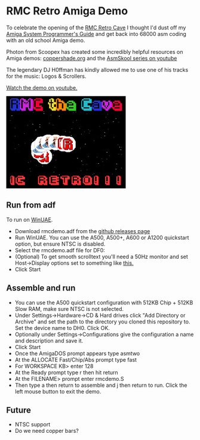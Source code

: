 # RMC Retro Amiga Demo

To celebrate the opening of the [RMC Retro Cave](https://www.rmcretro.com/visit-the-cave) I thought I'd dust off my [Amiga System Programmer's Guide](https://archive.org/details/Amiga_System_Programmers_Guide_1988_Abacus) and get back into 68000 asm coding with an old school Amiga demo.

Photon from Scoopex has created some incredibly helpful resources on Amiga demos: [coppershade.org](http://coppershade.org/) and the [AsmSkool series on youtube](https://www.youtube.com/playlist?list=PLtjBEWQ66xeLEqAUssJEDQRV1cbQR2-xk)

The legendary DJ H0ffman has kindly allowed me to use one of his tracks for the music: Logos & Scrollers.

[Watch the demo on youtube.](https://www.youtube.com/watch?v=B0ZxYfe0f6k)

[![demo screenshot](./media/screenshot.jpg)](https://www.youtube.com/watch?v=B0ZxYfe0f6k)

## Run from adf
To run on [WinUAE](https://www.winuae.net/). 
* Download rmcdemo.adf from the [github releases page](https://github.com/sahouston/rmc_amigademo/releases)
* Run WinUAE. You can use the A500, A500+, A600 or A1200 quickstart option, but ensure NTSC is disabled.
* Select the rmcdemo.adf file for DF0:
* (Optional) To get smooth scrolltext you'll need a 50Hz monitor and set Host->Display options set to something like [this.](media/displayoptions.jpg)
* Click Start

## Assemble and run
* You can use the A500 quickstart configuration with 512KB Chip + 512KB Slow RAM, make sure NTSC is not selected.
* Under Settings->Hardware->CD & Hard drives click "Add Directory or Archive" and set the path to the directory you cloned this repository to. Set the device name to DH0. Click OK.
* Optionally under Settings->Configurations give the configuration a name and description and save it.
* Click Start
* Once the AmigaDOS prompt appears type asmtwo
* At the ALLOCATE Fast/Chip/Abs prompt type fast
* For WORKSPACE KB> enter 128
* At the Ready prompt type r then hit return
* At the FILENAME> prompt enter rmcdemo.S
* Then type a then return to assemble and j then return to run. Click the left mouse button to exit the demo.

## Future
* NTSC support
* Do we need copper bars?
